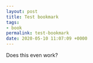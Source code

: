 ```yaml
---
layout: post
title: Test bookmark
tags:
- book
permalink: test-bookmark
date: 2020-05-10 11:07:09 +0000
---
```

Does this even work?
